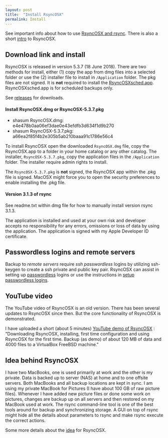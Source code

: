 ```yaml
---
layout: post
title:  "Install RsyncOSX"
permalink: Install
---
```

See important info about how to use [RsyncOSX and rsync](/HowtoUseRsyncOSX). There is also a short [intro](/Intro) to RsyncOSX.

## Download link and install

RsyncOSX is released in version 5.3.7 (18 June 2018). There are two methods for install, either (1) copy the app from dmg files into a selected folder or use the (2) installer file to install in `/Application` folder. The pkg files are not signed. It is **not** required to install the [RsyncOSXsched.app](https://github.com/rsyncOSX/RsyncOSXsched). RsyncOSXsched.app is for scheduled backups only.

See [releases](https://github.com/rsyncOSX/RsyncOSX/releases/tag/v5.3.7) for downloads.

#### Install RsyncOSX.dmg or  RsyncOSX-5.3.7.pkg

- shasum RsyncOSX.dmg: e4e478b0aa06ef3dae0e43efdfb3d634f1d9b270
- shasum RsyncOSX-5.3.7.pkg: a66ea2f85f4b2e305b5ab210baaa91c1786e56c4

To install RsyncOSX open the downloaded `RsyncOSX.dmg` file, copy the RsyncOSX.app to a folder in your home catalog or any other catalog. The installer, `RsyncOSX-5.3.7.pkg`, copy the application files in the `/Application` folder. The installer require admin rights to install.

The `RsyncOSX-5.3.7.pkg` is **not** signed, the RsyncOSX app within the .pkg file is signed. MacOSX might force you to open the security preferences to enable installing the .pkg file.

#### Version 3.1.3 of rsync

See readme.txt within dmg file for how to manually install version rsync 3.1.3.

The application is installed and used at your own risk and developer accepts no responsibility for any errors, omissions or loss of data by using the application. The application is signed with my Apple Developer ID certificate.

## Passwordless logins and remote servers

Backup to *remote servers* require *ssh passwordless* logins by utilizing ssh-keygen to create a ssh private and public key pair. RsyncOSX can assist in setting up [passwordless](/ssh) logins or use the instructions in [setup passwordless logins](/PasswordlessLogin).

## YouTube video

The YouTube video of RsyncOSX is an old version. There has been several updates to RsyncOSX since then. But the core functionality of RsyncOSX is demonstrated.

I have uploaded a short (about 5 minutes) [YouTube demo of RsyncOSX](https://www.youtube.com/watch?v=ty1r7yvgExo) : "Downloading RsyncOSX, installing, first time configuration and using RsyncOSX for the first time. Backup (as demo) of about 120 MB of data and 4000 files to a VirtualBox FreeBSD machine."

## Idea behind RsyncOSX

I have two MacBooks, one is used primarily at work and the other is my private. Data is backed up to server (NAS) at home and to one offsite servers. Both MacBooks and all backup locations are kept in sync. I am using my private MacBook for Pictures (I have about 100 GB of raw picture files). Whenever I have added new picture files or done some work on pictures, changes are backup up on all servers and then restored on my MacBook used at work. The rsync command-line tool is one of the best tools around for backup and synchronizing storage. A GUI on top of rsync might hide all the details about parameters to rsync and make rsync execute the correct actions.

Some more details about the [idea](/Idea) for RsyncOSX.
